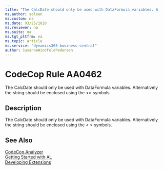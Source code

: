 ```yaml
---
title: "The CalcDate should only be used with DataFormula variables. Alternatively the string should be enclosed using the <> symbols."
ms.author: solsen
ms.custom: na
ms.date: 03/25/2020
ms.reviewer: na
ms.suite: na
ms.tgt_pltfrm: na
ms.topic: article
ms.service: "dynamics365-business-central"
author: SusanneWindfeldPedersen
---
```

[//]: # (START>DO_NOT_EDIT)
[//]: # (IMPORTANT:Do not edit any of the content between here and the END>DO_NOT_EDIT.)
[//]: # (Any modifications should be made in the .xml files in the ModernDev repo.)
# CodeCop Rule AA0462
The CalcDate should only be used with DataFormula variables. Alternatively the string should be enclosed using the <> symbols.  

## Description
The CalcDate should only be used with DataFormula variables. Alternatively the string should be enclosed using the < > symbols.

[//]: # (IMPORTANT: END>DO_NOT_EDIT)
## See Also  
[CodeCop Analyzer](codecop.md)  
[Getting Started with AL](../devenv-get-started.md)  
[Developing Extensions](../devenv-dev-overview.md)  